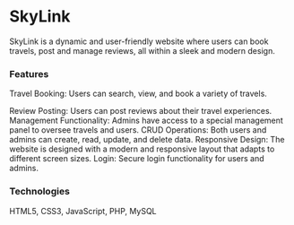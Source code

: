 # SkyLink

SkyLink is a dynamic and user-friendly website where users can book travels, post and manage reviews, all within a sleek and modern design.

### Features
Travel Booking: Users can search, view, and book a variety of travels.

Review Posting: Users can post reviews about their travel experiences.
Management Functionality: Admins have access to a special management panel to oversee travels and users.
CRUD Operations: Both users and admins can create, read, update, and delete data.
Responsive Design: The website is designed with a modern and responsive layout that adapts to different screen sizes.
Login: Secure login functionality for users and admins.


### Technologies
HTML5,
CSS3,
JavaScript,
PHP,
MySQL
